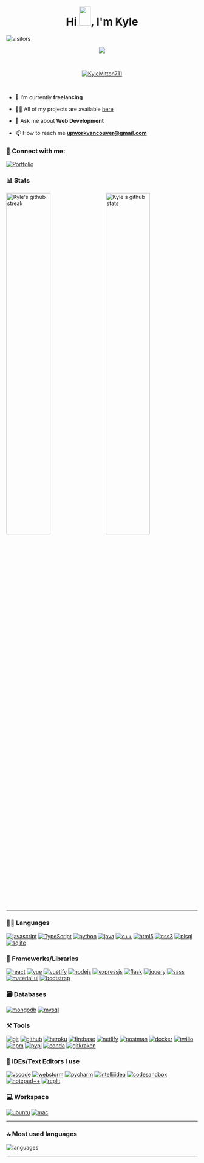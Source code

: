 <h1 align="center">
  Hi <img src="https://raw.githubusercontent.com/MartinHeinz/MartinHeinz/master/wave.gif" width="30px" height="50px">, I'm Kyle 
</h1>

![visitors](https://visitor-badge.laobi.icu/badge?page_id=KyleMitton711.KyleMitton711)


<p align="center">
  <a href="https://github.com/DenverCoder1/readme-typing-svg"><img src="https://readme-typing-svg.herokuapp.com?font=Fira+Mono&color=33FF33&size=30&center=true&vCenter=true&width=500&height=100&lines=Senior+Software+Engineer;DevOps+Engineer;Mobile+Application+Developer"></a>
</p>

<br>

<p align="center">
  <a href="https://github.com/ryo-ma/github-profile-trophy"><img src="https://github-profile-trophy.vercel.app/?username=KyleMitton711&layout=compact&theme=tokyonight&column=7&margin-w=15&margin-h=15&no-frame=true&no-bg=true" alt="KyleMitton711" /></a>
</p>

<br>
  
- 🌱 I’m currently **freelancing**

- 👨‍💻 All of my projects are available [here](https://kylem.digital/#portfolio)

- 💬 Ask me about **Web Development**

- 📫 How to reach me **upworkvancouver@gmail.com**

### 🤝 Connect with me:

[![Portfolio](https://img.shields.io/badge/Portfolio-000000?style=for-the-badge&logo=Portfolio&logoColor=white)](https://kylem.digital/)


### 📊 Stats

<img src="https://github-readme-stats.vercel.app/api?username=KyleMitton711&include_all_commits=true&show_icons=true&theme=github_dark&hide_border=true" alt="Kyle's github stats" width="48%" align="right" >
<img src="https://github-readme-streak-stats.herokuapp.com/?user=KyleMitton711&theme=tokyonight&hide_border=true" alt="Kyle's github streak" width="48%" >

---

### 🧑‍💻 Languages

[![javascript](https://img.shields.io/badge/JavaScript-323330?style=for-the-badge&logo=javascript&logoColor=F7DF1E)](https://kylem.digital)
[![TypeScript](https://img.shields.io/badge/TypeScript-007ACC?style=for-the-badge&logo=typescript&logoColor=white)](https://kylem.digital)
[![python](https://img.shields.io/badge/Python-FFD43B?style=for-the-badge&logo=python&logoColor=darkgreen)](https://kylem.digital)
[![java](https://img.shields.io/badge/Java-ED8B00?style=for-the-badge&logo=java&logoColor=white)](https://kylem.digital)
[![c++](https://img.shields.io/badge/C%2B%2B-00599C?style=for-the-badge&logo=c%2B%2B&logoColor=white)](https://kylem.digital)
[![html5](https://img.shields.io/badge/HTML5-E34F26?style=for-the-badge&logo=html5&logoColor=white)](https://kylem.digital)
[![css3](https://img.shields.io/badge/CSS3-1572B6?style=for-the-badge&logo=css3&logoColor=white)](https://kylem.digital)
[![plsql](https://img.shields.io/badge/PLSQL-F80000?style=for-the-badge&logo=oracle&logoColor=black)](https://kylem.digital)
[![sqlite](https://img.shields.io/badge/SQLite-07405E?style=for-the-badge&logo=sqlite&logoColor=white)](https://kylem.digital)

### 🧩 Frameworks/Libraries

[![react](https://img.shields.io/badge/React-20232A?style=for-the-badge&logo=react&logoColor=61DAFB)](https://kylem.digital)
[![vue](https://img.shields.io/badge/Vue-20232A?style=for-the-badge&logo=Vue.js&logoColor=22DAFB)](https://kylem.digital)
[![vuetify](https://img.shields.io/badge/Vuetify-20232A?style=for-the-badge&logo=Vuetify&logoColor=1867C0)](https://kylem.digital)
[![nodejs](https://img.shields.io/badge/Node.js-339933?style=for-the-badge&logo=nodedotjs&logoColor=white)](https://kylem.digital)
[![expressjs](https://img.shields.io/badge/Express.js-000000?style=for-the-badge&logo=express&logoColor=white)](https://kylem.digital)
[![flask](https://img.shields.io/badge/Flask-000000?style=for-the-badge&logo=flask&logoColor=white)](https://kylem.digital)
[![jquery](https://img.shields.io/badge/jQuery-0769AD?style=for-the-badge&logo=jquery&logoColor=white)](https://kylem.digital)
[![sass](https://img.shields.io/badge/Sass-CC6699?style=for-the-badge&logo=sass&logoColor=white)](https://kylem.digital)
[![material ui](https://img.shields.io/badge/Material%20UI-007FFF?style=for-the-badge&logo=mui&logoColor=white)](https://kylem.digital)
[![bootstrap](https://img.shields.io/badge/Bootstrap-563D7C?style=for-the-badge&logo=bootstrap&logoColor=white)](https://kylem.digital)

### 🗃️ Databases

[![mongodb](https://img.shields.io/badge/MongoDB-4EA94B?style=for-the-badge&logo=mongodb&logoColor=white)](https://kylem.digital)
[![mysql](https://img.shields.io/badge/MySQL-005C84?style=for-the-badge&logo=mysql&logoColor=white)](https://kylem.digital)

### ⚒️ Tools

[![git](https://img.shields.io/badge/GIT-E44C30?style=for-the-badge&logo=git&logoColor=white)](https://kylem.digital)
[![github](https://img.shields.io/badge/GitHub-100000?style=for-the-badge&logo=github&logoColor=white)](https://kylem.digital)
[![heroku](https://img.shields.io/badge/Heroku-430098?style=for-the-badge&logo=heroku&logoColor=white)](https://kylem.digital)
[![firebase](https://img.shields.io/badge/firebase-ffca28?style=for-the-badge&logo=firebase&logoColor=black)](https://kylem.digital)
[![netlify](https://img.shields.io/badge/Netlify-00C7B7?style=for-the-badge&logo=netlify&logoColor=white)](https://kylem.digital)
[![postman](https://img.shields.io/badge/Postman-FF6C37?style=for-the-badge&logo=Postman&logoColor=white)](https://kylem.digital)
[![docker](https://img.shields.io/badge/Docker-2CA5E0?style=for-the-badge&logo=docker&logoColor=white)](https://kylem.digital)
[![twilio](https://img.shields.io/badge/Twilio-F22F46?style=for-the-badge&logo=Twilio&logoColor=white)](https://kylem.digital)
[![npm](https://img.shields.io/badge/npm-CB3837?style=for-the-badge&logo=npm&logoColor=white)](https://kylem.digital)
[![pypi](https://img.shields.io/badge/pypi-3775A9?style=for-the-badge&logo=pypi&logoColor=white)](https://kylem.digital)
[![conda](https://img.shields.io/badge/conda-342B029.svg?&style=for-the-badge&logo=anaconda&logoColor=white)](https://kylem.digital)
[![gitkraken](https://img.shields.io/badge/GitKraken-179287?style=for-the-badge&logo=GitKraken&logoColor=white)](https://kylem.digital)

### 🧠 IDEs/Text Editors I use

[![vscode](https://img.shields.io/badge/Visual_Studio_Code-0078D4?style=for-the-badge&logo=visual%20studio%20code&logoColor=white)](https://kylem.digital)
[![webstorm](https://img.shields.io/badge/WebStorm-000000?style=for-the-badge&logo=WebStorm&logoColor=white)](https://kylem.digital)
[![pycharm](https://img.shields.io/badge/PyCharm-000000.svg?&style=for-the-badge&logo=PyCharm&logoColor=white)](https://kylem.digital)
[![intellijidea](https://img.shields.io/badge/IntelliJIDEA-000000.svg?style=for-the-badge&logo=intellij-idea&logoColor=white)](https://kylem.digital)
[![codesandbox](https://img.shields.io/badge/Codesandbox-000000?style=for-the-badge&logo=CodeSandbox&logoColor=white)](https://kylem.digital)
[![notepad++](https://img.shields.io/badge/Notepad++-90E59A.svg?style=for-the-badge&logo=notepad%2B%2B&logoColor=black)](https://kylem.digital)
[![replit](https://img.shields.io/badge/replit-667881?style=for-the-badge&logo=replit&logoColor=white)](https://kylem.digital)

### 💻 Workspace

[![ubuntu](https://img.shields.io/badge/ubuntu-0078D6?style=for-the-badge&logo=ubuntu&logoColor=white)](https://kylem.digital)
[![mac](https://img.shields.io/badge/mac-0078D6?style=for-the-badge&logo=mac&logoColor=white)](https://kylem.digital)

---

### 🔝 Most used languages
  <img alt="languages" src="https://github-readme-stats.vercel.app/api/top-langs/?username=KyleMitton711&theme=github_dark&hide_border=true&hide=Jupyter%20Notebook,css,html,scss,python&layout=compact" />

---



